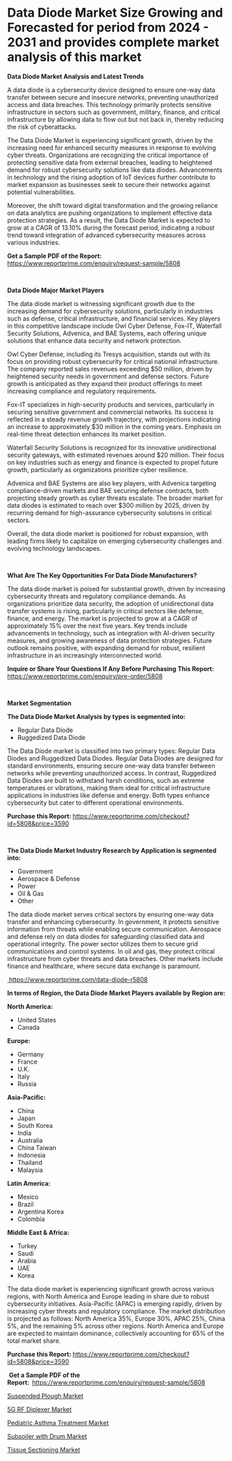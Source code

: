 <p><h1>Data Diode Market Size Growing and Forecasted for period from 2024 - 2031 and provides complete market analysis of this market</h1></p><p><strong>Data Diode Market Analysis and Latest Trends</strong></p>
<p><p>A data diode is a cybersecurity device designed to ensure one-way data transfer between secure and insecure networks, preventing unauthorized access and data breaches. This technology primarily protects sensitive infrastructure in sectors such as government, military, finance, and critical infrastructure by allowing data to flow out but not back in, thereby reducing the risk of cyberattacks.</p><p>The Data Diode Market is experiencing significant growth, driven by the increasing need for enhanced security measures in response to evolving cyber threats. Organizations are recognizing the critical importance of protecting sensitive data from external breaches, leading to heightened demand for robust cybersecurity solutions like data diodes. Advancements in technology and the rising adoption of IoT devices further contribute to market expansion as businesses seek to secure their networks against potential vulnerabilities.</p><p>Moreover, the shift toward digital transformation and the growing reliance on data analytics are pushing organizations to implement effective data protection strategies. As a result, the Data Diode Market is expected to grow at a CAGR of 13.10% during the forecast period, indicating a robust trend toward integration of advanced cybersecurity measures across various industries.</p></p>
<p><strong>Get a Sample PDF of the Report:&nbsp;</strong> <a href="https://www.reportprime.com/enquiry/request-sample/5808">https://www.reportprime.com/enquiry/request-sample/5808</a></p>
<p>&nbsp;</p>
<p><strong>Data Diode Major Market Players</strong></p>
<p><p>The data diode market is witnessing significant growth due to the increasing demand for cybersecurity solutions, particularly in industries such as defense, critical infrastructure, and financial services. Key players in this competitive landscape include Owl Cyber Defense, Fox-IT, Waterfall Security Solutions, Advenica, and BAE Systems, each offering unique solutions that enhance data security and network protection.</p><p>Owl Cyber Defense, including its Tresys acquisition, stands out with its focus on providing robust cybersecurity for critical national infrastructure. The company reported sales revenues exceeding $50 million, driven by heightened security needs in government and defense sectors. Future growth is anticipated as they expand their product offerings to meet increasing compliance and regulatory requirements.</p><p>Fox-IT specializes in high-security products and services, particularly in securing sensitive government and commercial networks. Its success is reflected in a steady revenue growth trajectory, with projections indicating an increase to approximately $30 million in the coming years. Emphasis on real-time threat detection enhances its market position.</p><p>Waterfall Security Solutions is recognized for its innovative unidirectional security gateways, with estimated revenues around $20 million. Their focus on key industries such as energy and finance is expected to propel future growth, particularly as organizations prioritize cyber resilience.</p><p>Advenica and BAE Systems are also key players, with Advenica targeting compliance-driven markets and BAE securing defense contracts, both projecting steady growth as cyber threats escalate. The broader market for data diodes is estimated to reach over $300 million by 2025, driven by recurring demand for high-assurance cybersecurity solutions in critical sectors. </p><p>Overall, the data diode market is positioned for robust expansion, with leading firms likely to capitalize on emerging cybersecurity challenges and evolving technology landscapes.</p></p>
<p>&nbsp;</p>
<p><strong>What Are The Key Opportunities For Data Diode Manufacturers?</strong></p>
<p><p>The data diode market is poised for substantial growth, driven by increasing cybersecurity threats and regulatory compliance demands. As organizations prioritize data security, the adoption of unidirectional data transfer systems is rising, particularly in critical sectors like defense, finance, and energy. The market is projected to grow at a CAGR of approximately 15% over the next five years. Key trends include advancements in technology, such as integration with AI-driven security measures, and growing awareness of data protection strategies. Future outlook remains positive, with expanding demand for robust, resilient infrastructure in an increasingly interconnected world.</p></p>
<p><strong>Inquire or Share Your Questions If Any Before Purchasing This Report:</strong> <a href="https://www.reportprime.com/enquiry/pre-order/5808">https://www.reportprime.com/enquiry/pre-order/5808</a></p>
<p>&nbsp;</p>
<p><strong>Market Segmentation</strong></p>
<p><strong>The Data Diode Market Analysis by types is segmented into:</strong></p>
<p><ul><li>Regular Data Diode</li><li>Ruggedized Data Diode</li></ul></p>
<p><p>The Data Diode market is classified into two primary types: Regular Data Diodes and Ruggedized Data Diodes. Regular Data Diodes are designed for standard environments, ensuring secure one-way data transfer between networks while preventing unauthorized access. In contrast, Ruggedized Data Diodes are built to withstand harsh conditions, such as extreme temperatures or vibrations, making them ideal for critical infrastructure applications in industries like defense and energy. Both types enhance cybersecurity but cater to different operational environments.</p></p>
<p><strong>Purchase this Report:&nbsp;</strong><a href="https://www.reportprime.com/checkout?id=5808&price=3590">https://www.reportprime.com/checkout?id=5808&price=3590</a></p>
<p>&nbsp;</p>
<p><strong>The Data Diode Market Industry Research by Application is segmented into:</strong></p>
<p><ul><li>Government</li><li>Aerospace & Defense</li><li>Power</li><li>Oil & Gas</li><li>Other</li></ul></p>
<p><p>The data diode market serves critical sectors by ensuring one-way data transfer and enhancing cybersecurity. In government, it protects sensitive information from threats while enabling secure communication. Aerospace and defense rely on data diodes for safeguarding classified data and operational integrity. The power sector utilizes them to secure grid communications and control systems. In oil and gas, they protect critical infrastructure from cyber threats and data breaches. Other markets include finance and healthcare, where secure data exchange is paramount.</p></p>
<p><a href="https://www.reportprime.com/data-diode-r5808">&nbsp;https://www.reportprime.com/data-diode-r5808</a></p>
<p><strong>In terms of Region, the Data Diode Market Players available by Region are:</strong></p>
<p>
    <p> <strong> North America: </strong>
        <ul>
            <li>United States</li>
            <li>Canada</li>
        </ul>
        </p> 
    <p> <strong> Europe: </strong>
        <ul>
            <li>Germany</li>
            <li>France</li>
            <li>U.K.</li>
            <li>Italy</li>
            <li>Russia</li>
        </ul>
        </p> 
    <p> <strong> Asia-Pacific: </strong>
        <ul>
            <li>China</li>
            <li>Japan</li>
            <li>South Korea</li>
            <li>India</li>
            <li>Australia</li>
            <li>China Taiwan</li>
            <li>Indonesia</li>
            <li>Thailand</li>
            <li>Malaysia</li>
        </ul>
        </p> 
    <p> <strong> Latin America: </strong>
        <ul>
            <li>Mexico</li>
            <li>Brazil</li>
            <li>Argentina Korea</li>
            <li>Colombia</li>
        </ul>
        </p> 
    <p> <strong> Middle East & Africa: </strong>
        <ul>
            <li>Turkey</li>
            <li>Saudi</li>
            <li>Arabia</li>
            <li>UAE</li>
            <li>Korea</li>
        </ul>
    </p>
    </p>
<p><p>The data diode market is experiencing significant growth across various regions, with North America and Europe leading in share due to robust cybersecurity initiatives. Asia-Pacific (APAC) is emerging rapidly, driven by increasing cyber threats and regulatory compliance. The market distribution is projected as follows: North America 35%, Europe 30%, APAC 25%, China 5%, and the remaining 5% across other regions. North America and Europe are expected to maintain dominance, collectively accounting for 65% of the total market share.</p></p>
<p><strong>Purchase this Report: </strong><a href="https://www.reportprime.com/checkout?id=5808&price=3590">https://www.reportprime.com/checkout?id=5808&price=3590</a></p>
<p>&nbsp;<strong>Get a Sample PDF of the Report:&nbsp;&nbsp;</strong><a href="https://www.reportprime.com/enquiry/request-sample/5808">https://www.reportprime.com/enquiry/request-sample/5808</a></p>
<p><strong></strong></p>
<p><p><a href="https://issuu.com/reportprime-2/docs/suspended-plough-market-size-2030.p_49452f362c70b9">Suspended Plough Market</a></p><p><a href="https://medium.com/@clairedivash14/5g-rf-diplexer-market-growth-outlook-from-2024-to-2031-and-it-is-projecting-at-6-cagr-with-0a38e0672ab5">5G RF Diplexer Market</a></p><p><a href="https://www.linkedin.com/pulse/pediatric-asthma-treatment-market-analysis-report-global-aamrc?trackingId=m8IW%2F6F1SgaUJM%2BMbsR3cQ%3D%3D">Pediatric Asthma Treatment Market</a></p><p><a href="https://issuu.com/reportprime-2/docs/subsoiler-with-drum-market-size-203_60230984edf3f4">Subsoiler with Drum Market</a></p><p><a href="https://www.linkedin.com/pulse/tissue-sectioning-market2024-2031-industry-insights-wq3jc?trackingId=p1sLExIRSEmaK2cfUSDhPg%3D%3D">Tissue Sectioning Market</a></p></p>